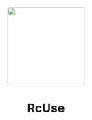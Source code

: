 <div align="center">
  <img height="180" src="https://raw.githubusercontent.com/rcuse/rcuse/main/logo.svg">

  <h1>RcUse</h1>
</div>
